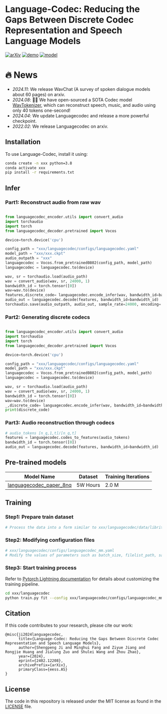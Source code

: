 # Language-Codec: Reducing the Gaps Between Discrete Codec Representation and Speech Language Models



[![arXiv](https://img.shields.io/badge/arXiv-Paper-<COLOR>.svg)](https://arxiv.org/pdf/2402.12208.pdf)
[![demo](https://img.shields.io/badge/Languagecodec-Demo-red)](https://languagecodec.github.io)
[![model](https://img.shields.io/badge/%F0%9F%A4%97%20Languagecodec-Models(New)-blue)](https://drive.google.com/file/d/1ENLyQzbJm2BTignliHHZl11DmQdWZAoX/view?usp=drive_link)


# 🔥 News
- *2024.11*: We release WavChat (A survey of spoken dialogue models about 60 pages) on arxiv.
- *2024.08*: 🎉🎉 We have open-sourced a SOTA Codec model [WavTokenizer](https://github.com/jishengpeng/WavTokenizer), which can reconstruct speech, music, and audio using only 40 tokens one-second!
- *2024.04*: We update Languagecodec and release a more powerful checkpoint.
- *2022.02*: We release Languagecodec on arxiv.

<!--
![result](result.png)
-->

## Installation

To use Language-Codec, install it using:

```bash
conda create -n xxx python=3.8
conda activate xxx
pip install -r requirements.txt
```

## Infer

### Part1: Reconstruct audio from raw wav

```python

from languagecodec_encoder.utils import convert_audio
import torchaudio
import torch
from languagecodec_decoder.pretrained import Vocos

device=torch.device('cpu')

config_path = "xxx/languagecodec/configs/languagecodec.yaml"
model_path = "xxx/xxx.ckpt"
audio_outpath = "xxx"
languagecodec = Vocos.from_pretrained0802(config_path, model_path)
languagecodec = languagecodec.to(device)

wav, sr = torchaudio.load(audio_path)
wav = convert_audio(wav, sr, 24000, 1) 
bandwidth_id = torch.tensor([0])
wav=wav.to(device)
features,discrete_code= languagecodec.encode_infer(wav, bandwidth_id=bandwidth_id)
audio_out = languagecodec.decode(features, bandwidth_id=bandwidth_id) 
torchaudio.save(audio_outpath, audio_out, sample_rate=24000, encoding='PCM_S', bits_per_sample=16)
```


### Part2: Generating discrete codecs
```python

from languagecodec_encoder.utils import convert_audio
import torchaudio
import torch
from languagecodec_decoder.pretrained import Vocos

device=torch.device('cpu')

config_path = "xxx/languagecodec/configs/languagecodec.yaml"
model_path = "xxx/xxx.ckpt"
languagecodec = Vocos.from_pretrained0802(config_path, model_path)
languagecodec = languagecodec.to(device)

wav, sr = torchaudio.load(audio_path)
wav = convert_audio(wav, sr, 24000, 1) 
bandwidth_id = torch.tensor([0])
wav=wav.to(device)
_,discrete_code= languagecodec.encode_infer(wav, bandwidth_id=bandwidth_id)
print(discrete_code)
```



### Part3: Audio reconstruction through codecs
```python
# audio_tokens [n_q,1,t]/[n_q,t]
features = languagecodec.codes_to_features(audio_tokens)
bandwidth_id = torch.tensor([0])  
audio_out = languagecodec.decode(features, bandwidth_id=bandwidth_id)
```




## Pre-trained models

| Model Name                                                                          | Dataset       | Training Iterations 
-------------------------------------------------------------------------------------|---------------|---------------------
| [languagecodec_paper_8nq](https://drive.google.com/file/d/1ENLyQzbJm2BTignliHHZl11DmQdWZAoX/view?usp=drive_link)         | 5W Hours      | 2.0 M           

## Training

### Step1: Prepare train dataset
```python
# Process the data into a form similar to xxx/languagecodec/data/libritts_testother.txt
```

### Step2: Modifying configuration files
```python
# xxx/languagecodec/configs/languagecodec_mm.yaml
# Modify the values of parameters such as batch_size, filelist_path, save_dir, device
```

### Step3: Start training process
Refer to [Pytorch Lightning documentation](https://lightning.ai/docs/pytorch/stable/) for details about customizing the
training pipeline.

```bash
cd xxx/languagecodec
python train.py fit --config xxx/languagecodec/configs/languagecodec_mm.yaml
```


## Citation

If this code contributes to your research, please cite our work:

```
@misc{ji2024languagecodec,
      title={Language-Codec: Reducing the Gaps Between Discrete Codec Representation and Speech Language Models}, 
      author={Shengpeng Ji and Minghui Fang and Ziyue Jiang and Rongjie Huang and Jialung Zuo and Shulei Wang and Zhou Zhao},
      year={2024},
      eprint={2402.12208},
      archivePrefix={arXiv},
      primaryClass={eess.AS}
}
```

## License

The code in this repository is released under the MIT license as found in the
[LICENSE](LICENSE) file.

